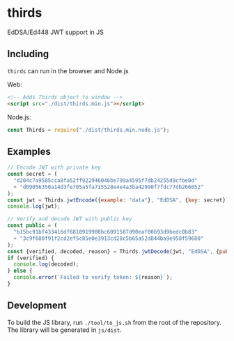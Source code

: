 # thirds

EdDSA/Ed448 JWT support in JS

## Including

`thirds` can run in the browser and Node.js

Web:


```html
<!-- Adds Thirds object to window -->
<script src="./dist/thirds.min.js"></script>
```

Node.js:

```js
const Thirds = require("./dist/thirds.min.node.js");
```

## Examples

```js
// Encode JWT with private key
const secret = (
  "d204c7a9585cca8fa52ff922946046be799a4595f7db24255d9cfbe0d"
  + "d09056350a14d3fe705a5fa715528e4e4a3ba42990f7fdc77db266052"
);
const jwt = Thirds.jwtEncode({example: "data"}, "EdDSA", {key: secret});
console.log(jwt);

// Verify and decode JWT with public key
const public = (
  "b15bc91bf433416df6818919900bc6091587d90eaf00b93d9bedc0b83"
  + "3c9f680f91f2cd2ef5c85e0e3913cd28c5b65a52d844ba9e958f59680"
);
const {verified, decoded, reason} = Thirds.jwtDecode(jwt, "EdDSA", {public: true, key: public});
if (verified) {
  console.log(decoded);
} else {
  console.error(`Failed to verify token: ${reason}`);
}
```

## Development

To build the JS library, run `./tool/to_js.sh` from the root of the repository.
The library will be generated in `js/dist`.
